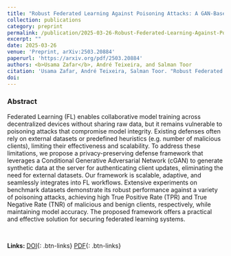 ```yaml
---
title: "Robust Federated Learning Against Poisoning Attacks: A GAN-Based Defense Framework."
collection: publications
category: preprint
permalink: /publication/2025-03-26-Robust-Federated-Learning-Against-Poisoning-Attacks
excerpt: ""
date: 2025-03-26
venue: 'Preprint, arXiv:2503.20884'
paperurl: 'https://arxiv.org/pdf/2503.20884'
authors: <b>Usama Zafar</b>, André Teixeira, and Salman Toor
citation: 'Usama Zafar, André Teixeira, Salman Toor. "Robust Federated Learning Against Poisoning Attacks: A GAN-Based Defense Framework." (2025).'
doi: 
---
```

### Abstract
Federated Learning (FL) enables collaborative model training across decentralized devices without sharing raw data, but it remains vulnerable to poisoning attacks that compromise model integrity. Existing defenses often rely on external datasets or predefined heuristics (e.g. number of malicious clients), limiting their effectiveness and scalability. To address these limitations, we propose a privacy-preserving defense framework that leverages a Conditional Generative Adversarial Network (cGAN) to generate synthetic data at the server for authenticating client updates, eliminating the need for external datasets. Our framework is scalable, adaptive, and seamlessly integrates into FL workflows. Extensive experiments on benchmark datasets demonstrate its robust performance against a variety of poisoning attacks, achieving high True Positive Rate (TPR) and True Negative Rate (TNR) of malicious and benign clients, respectively, while maintaining model accuracy. The proposed framework offers a practical and effective solution for securing federated learning systems.

<br>

**Links:**
[DOI](https://arxiv.org/abs/2503.20884 "Open Paper"){: .btn-links}
[PDF](https://arxiv.org/pdf/2503.20884 "Download Paper"){: .btn-links}
<!-- [Slides](https://ieeexplore.ieee.org/stamp/stamp.jsp?arnumber=10330055 "Download Slides"){: .btn-links} -->
